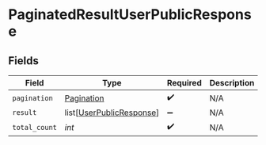 # PaginatedResultUserPublicResponse


## Fields

| Field                                                                 | Type                                                                  | Required                                                              | Description                                                           |
| --------------------------------------------------------------------- | --------------------------------------------------------------------- | --------------------------------------------------------------------- | --------------------------------------------------------------------- |
| `pagination`                                                          | [Pagination](../../models/shared/pagination.md)                       | :heavy_check_mark:                                                    | N/A                                                                   |
| `result`                                                              | list[[UserPublicResponse](../../models/shared/userpublicresponse.md)] | :heavy_minus_sign:                                                    | N/A                                                                   |
| `total_count`                                                         | *int*                                                                 | :heavy_check_mark:                                                    | N/A                                                                   |